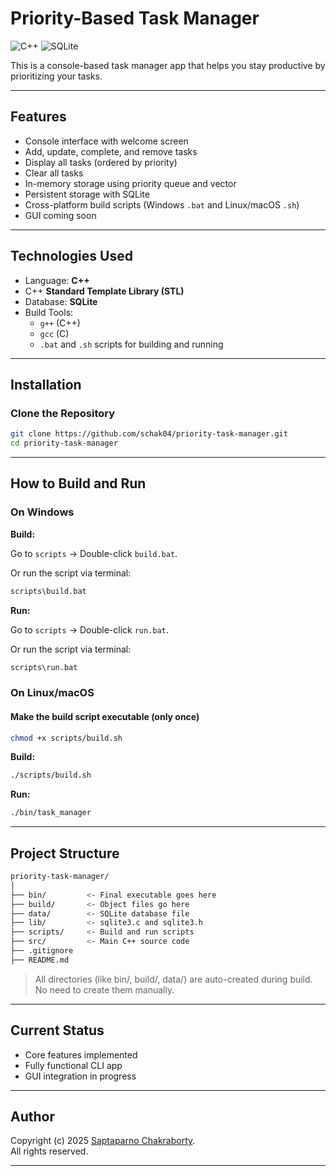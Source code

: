 # Priority-Based Task Manager

![C++](https://img.shields.io/badge/C++-blue?style=flat-square&logo=c%2B%2B&logoColor=white)
![SQLite](https://img.shields.io/badge/SQLite-07405E?style=flat-square&logo=sqlite&logoColor=white)

This is a console-based task manager app that helps you stay productive by prioritizing your tasks.

---

## Features

- Console interface with welcome screen
- Add, update, complete, and remove tasks
- Display all tasks (ordered by priority)
- Clear all tasks
- In-memory storage using priority queue and vector
- Persistent storage with SQLite
- Cross-platform build scripts (Windows `.bat` and Linux/macOS `.sh`)
- GUI coming soon

---

## Technologies Used

- Language: **C++**
- C++ **Standard Template Library (STL)**
- Database: **SQLite**
- Build Tools:
  - `g++` (C++)
  - `gcc` (C)
  - `.bat` and `.sh` scripts for building and running

---

## Installation

### Clone the Repository

```bash
git clone https://github.com/schak04/priority-task-manager.git
cd priority-task-manager
```

---

## How to Build and Run

### On Windows

**Build:**

Go to `scripts` -> Double-click `build.bat`.

Or run the script via terminal:

```cmd
scripts\build.bat
```

**Run:**

Go to `scripts` -> Double-click `run.bat`.

Or run the script via terminal:

```cmd
scripts\run.bat
```

### On Linux/macOS

#### Make the build script executable (only once)

```bash
chmod +x scripts/build.sh
```

**Build:**

```bash
./scripts/build.sh
```

**Run:**

```bash
./bin/task_manager
```

---

## Project Structure

```bash
priority-task-manager/
│
├── bin/         <- Final executable goes here
├── build/       <- Object files go here
├── data/        <- SQLite database file
├── lib/         <- sqlite3.c and sqlite3.h
├── scripts/     <- Build and run scripts
├── src/         <- Main C++ source code
├── .gitignore
├── README.md
```

> All directories (like bin/, build/, data/) are auto-created during build. No need to create them manually.

---

## Current Status

- Core features implemented
- Fully functional CLI app
- GUI integration in progress

---

## Author

Copyright (c) 2025 [Saptaparno Chakraborty](https://github.com/schak04).  
All rights reserved.

---
